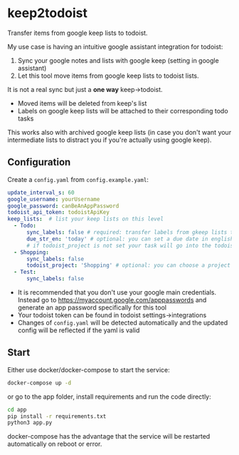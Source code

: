 # keep2todoist

Transfer items from google keep lists to todoist.

My use case is having an intuitive google assistant integration for todoist:

1. Sync your google notes and lists with google keep (setting in google assistant)
2. Let this tool move items from google keep lists to todoist lists.

It is not a real sync but just a **one way** keep->todoist.

- Moved items will be deleted from keep's list
- Labels on google keep lists will be attached to their corresponding todo tasks

This works also with archived google keep lists (in case you don't want your intermediate lists to distract you if you're actually using google keep).

## Configuration

Create a `config.yaml` from `config.example.yaml`:

```yaml
update_interval_s: 60
google_username: yourUsername
google_password: canBeAnAppPassword
todoist_api_token: todoistApiKey
keep_lists:  # list your keep lists on this level
  - Todo:
      sync_labels: false # required: transfer labels from gkeep lists to todoist items
      due_str_en: 'today' # optional: you can set a due date in english here
      # if todoist_project is not set your task will go into the todoist inbox
  - Shopping:
      sync_labels: false
      todoist_project: 'Shopping' # optional: you can choose a project for todoist here
  - Test:
      sync_labels: false
```

- It is recommended that you don't use your google main credentials.
Instead go to https://myaccount.google.com/apppasswords and generate an app password specifically for this tool
- Your todoist token can be found in todoist settings->integrations
- Changes of `config.yaml` will be detected automatically and the updated config will be reflected if the yaml is valid

## Start

Either use docker/docker-compose to start the service:

```bash
docker-compose up -d
```

or go to the app folder, install requirements and run the code directly:

```bash
cd app
pip install -r requirements.txt
python3 app.py
```

docker-compose has the advantage that the service will be restarted automatically on reboot or error.
